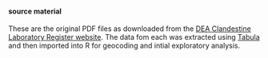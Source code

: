 #### source material

These are the original PDF files as downloaded from the [DEA Clandestine Laboratory Register website](http://www.dea.gov/clan-lab/clan-lab.shtml). The data fom each was extracted using [Tabula](http://tabula.technology) and then imported into R for geocoding and intial exploratory analysis.